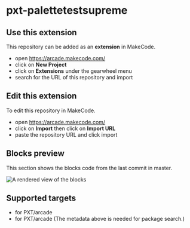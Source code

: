 # pxt-palettetestsupreme



## Use this extension

This repository can be added as an **extension** in MakeCode.

* open https://arcade.makecode.com/
* click on **New Project**
* click on **Extensions** under the gearwheel menu
* search for the URL of this repository and import

## Edit this extension

To edit this repository in MakeCode.

* open https://arcade.makecode.com/
* click on **Import** then click on **Import URL**
* paste the repository URL and click import

## Blocks preview

This section shows the blocks code from the last commit in master.

![A rendered view of the blocks](https://raw.github.com/mrpenguin/pxt-palettetestsupreme/blob/master/.makecode/blocks.png)

## Supported targets

* for PXT/arcade
* for PXT/arcade
(The metadata above is needed for package search.)

